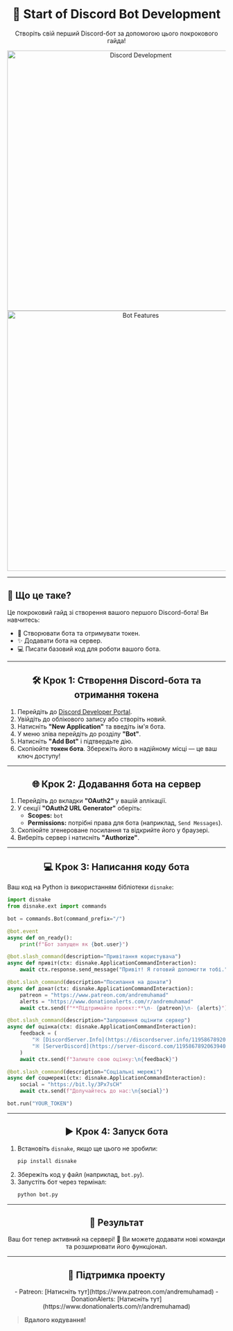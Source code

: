<div align="center">  
  <h1>🚀 Start of Discord Bot Development</h1>  
  <p>  
    Створіть свій перший Discord-бот за допомогою цього покрокового гайда!  
  </p>  
  <img src="https://github.com/AndreMuhamed/Pogadon/assets/128980327/879275f3-3b5b-4751-a5a1-495456a16d8d" alt="Discord Development" width="600"/>  
  <img src="https://github.com/AndreMuhamed/pogadon/assets/128980327/23b64a91-e2c1-47cf-aeae-144db6563c08" alt="Bot Features" width="600"/>  
</div>  

---

## 🎯 **Що це таке?**  
Це покроковий гайд зі створення вашого першого Discord-бота! Ви навчитесь:  
- 🔑 Створювати бота та отримувати токен.  
- ✨ Додавати бота на сервер.  
- 💻 Писати базовий код для роботи вашого бота.  

---

<div align="center">  
  <h2>🛠️ Крок 1: Створення Discord-бота та отримання токена</h2>  
</div>  

1. Перейдіть до [Discord Developer Portal](https://discord.com/developers/applications).  
2. Увійдіть до облікового запису або створіть новий.  
3. Натисніть **"New Application"** та введіть ім'я бота.  
4. У меню зліва перейдіть до розділу **"Bot"**.  
5. Натисніть **"Add Bot"** і підтвердьте дію.  
6. Скопіюйте **токен бота**. Збережіть його в надійному місці — це ваш ключ доступу!  

---

<div align="center">  
  <h2>🌐 Крок 2: Додавання бота на сервер</h2>  
</div>  

1. Перейдіть до вкладки **"OAuth2"** у вашій аплікації.  
2. У секції **"OAuth2 URL Generator"** оберіть:  
   - **Scopes:** `bot`  
   - **Permissions:** потрібні права для бота (наприклад, `Send Messages`).  
3. Скопіюйте згенероване посилання та відкрийте його у браузері.  
4. Виберіть сервер і натисніть **"Authorize"**.  

---

<div align="center">  
  <h2>💻 Крок 3: Написання коду бота</h2>  
</div>  

Ваш код на Python із використанням бібліотеки `disnake`:  

```python
import disnake
from disnake.ext import commands

bot = commands.Bot(command_prefix="/")

@bot.event
async def on_ready():
    print(f"Бот запущен як {bot.user}")

@bot.slash_command(description="Привітання користувача")
async def привіт(ctx: disnake.ApplicationCommandInteraction):
    await ctx.response.send_message("Привіт! Я готовий допомогти тобі.")

@bot.slash_command(description="Посилання на донати")
async def донат(ctx: disnake.ApplicationCommandInteraction):
    patreon = "https://www.patreon.com/andremuhamad"
    alerts = "https://www.donationalerts.com/r/andremuhamad"
    await ctx.send(f"**Підтримайте проект:**\n- {patreon}\n- {alerts}")

@bot.slash_command(description="Запрошення оцінити сервер")
async def оцінка(ctx: disnake.ApplicationCommandInteraction):
    feedback = (
        "※ [DiscordServer.Info](https://discordserver.info/1195867892063940671)\n"
        "※ [ServerDiscord](https://server-discord.com/1195867892063940671)"
    )
    await ctx.send(f"Залиште свою оцінку:\n{feedback}")

@bot.slash_command(description="Соціальні мережі")
async def соцмережі(ctx: disnake.ApplicationCommandInteraction):
    social = "https://bit.ly/3Px7sCH"
    await ctx.send(f"Долучайтесь до нас:\n{social}")

bot.run("YOUR_TOKEN")
```

---

<div align="center">  
  <h2>▶️ Крок 4: Запуск бота</h2>  
</div>  

1. Встановіть `disnake`, якщо ще цього не зробили:  
   ```bash
   pip install disnake
   ```  
2. Збережіть код у файл (наприклад, `bot.py`).  
3. Запустіть бот через термінал:  
   ```bash
   python bot.py
   ```  

---

<div align="center">  
  <h2>📜 Результат</h2>  
  <p>Ваш бот тепер активний на сервері! 🥳  
  Ви можете додавати нові команди та розширювати його функціонал.</p>  
</div>  

---

<div align="center">  
  <h2>🤝 Підтримка проекту</h2>  
  <p>  
    - Patreon: [Натисніть тут](https://www.patreon.com/andremuhamad)  
    - DonationAlerts: [Натисніть тут](https://www.donationalerts.com/r/andremuhamad)  
  </p>  
</div>  

> **Вдалого кодування!**
